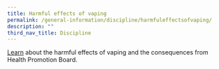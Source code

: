 ```yaml
---
title: Harmful effects of vaping
permalink: /general-information/discipline/harmfuleffectsofvaping/
description: ""
third_nav_title: Discipline
---
```

[Learn](https://go.gov.sg/puwov6) about the harmful effects of vaping and the consequences from Health Promotion Board.